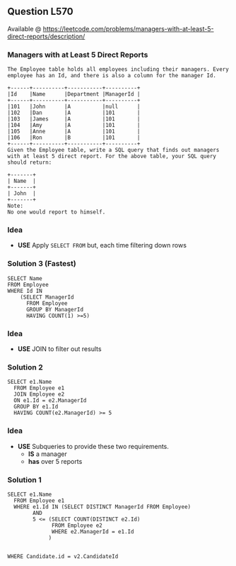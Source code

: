 

## Question L570 
Available @ <https://leetcode.com/problems/managers-with-at-least-5-direct-reports/description/>
### Managers with at Least 5 Direct Reports
	The Employee table holds all employees including their managers. Every employee has an Id, and there is also a column for the manager Id.
	
	+------+----------+-----------+----------+
	|Id    |Name 	  |Department |ManagerId |
	+------+----------+-----------+----------+
	|101   |John 	  |A 	      |null      |
	|102   |Dan 	  |A 	      |101       |
	|103   |James 	  |A 	      |101       |
	|104   |Amy 	  |A 	      |101       |
	|105   |Anne 	  |A 	      |101       |
	|106   |Ron 	  |B 	      |101       |
	+------+----------+-----------+----------+
	Given the Employee table, write a SQL query that finds out managers with at least 5 direct report. For the above table, your SQL query should return:
	
	+-------+
	| Name  |
	+-------+
	| John  |
	+-------+
	Note:
	No one would report to himself.

### **Idea**

* **USE** Apply `SELECT FROM` but, each time filtering down rows 

### Solution 3 (Fastest)
	SELECT Name
	FROM Employee
	WHERE Id IN 
	    (SELECT ManagerId
	      FROM Employee
	      GROUP BY ManagerId
	      HAVING COUNT(1) >=5)

### **Idea**

* **USE** JOIN to filter out results

### Solution 2
	SELECT e1.Name
	  FROM Employee e1
	  JOIN Employee e2
	  ON e1.Id = e2.ManagerId
	  GROUP BY e1.Id
	  HAVING COUNT(e2.ManagerId) >= 5
		

### **Idea**

* **USE** Subqueries to provide these two requirements. 
	* **IS** a manager 
	* **has** over 5 reports
 
### Solution 1
	SELECT e1.Name
	  FROM Employee e1
	  WHERE e1.Id IN (SELECT DISTINCT ManagerId FROM Employee)
	        AND 
	        5 <= (SELECT COUNT(DISTINCT e2.Id)
	              FROM Employee e2
	              WHERE e2.ManagerId = e1.Id
	             )
	
	      
	WHERE Candidate.id = v2.CandidateId   



